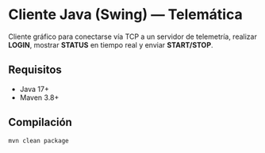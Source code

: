 # Cliente Java (Swing) — Telemática

Cliente gráfico para conectarse vía TCP a un servidor de telemetría, realizar **LOGIN**, mostrar **STATUS** en tiempo real y enviar **START/STOP**.

## Requisitos
- Java 17+
- Maven 3.8+

## Compilación

```bash
mvn clean package
